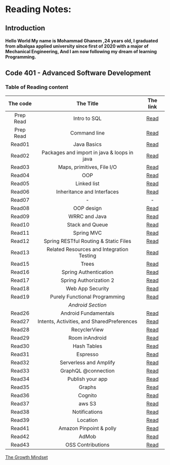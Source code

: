 # Reading Notes:

## Introduction
#### Hello World My name is Mohammad Ghanem ,24 years old, I graduated from albalqaa applied university since first of 2020 with a major of Mechanical Engineering, And I am now following my dream of learning Programming.



## Code 401 - Advanced Software Development
### Table of Reading content

|   The code         |           The Title           |        The link        |
| :-----------------:  | :-----------------------------: |:----------------------:|
|   Prep Read        |          Intro to SQL         | [Read](All%20Reading%20md%20File/CommandLine.md) |
|   Prep Read        |         Command line          |  [Read](All%20Reading%20md%20File/DataBase.md)   |
|   Read01           |             Java Basics       |   [Read](All%20Reading%20md%20File/Read01.md)    |
|   Read02           |Packages and import in java & loops in java|   [Read](All%20Reading%20md%20File/Read02.md)    |
|   Read03           |   Maps, primitives, File I/O  |   [Read](All%20Reading%20md%20File/Read03.md)    |
|   Read04           |               OOP             |   [Read](All%20Reading%20md%20File/Read04.md)    |
|   Read05           |         Linked list           |   [Read](All%20Reading%20md%20File/Read05.md)    |
|   Read06           | Inheritance and Interfaces    |   [Read](All%20Reading%20md%20File/Read06.md)    |
|   Read07           |                -              |           -            |
|   Read08           |            OOP design         |   [Read](All%20Reading%20md%20File/Read08.md)    |
|   Read09           |            WRRC and Java      |   [Read](All%20Reading%20md%20File/Read09.md)    |
|   Read10           |        Stack and Queue        |   [Read](All%20Reading%20md%20File/Read10.md)    |
|   Read11           |            Spring MVC         |   [Read](All%20Reading%20md%20File/Read11.md)    |
|   Read12           | Spring RESTful Routing & Static Files|   [Read](All%20Reading%20md%20File/Read12.md)    |
|   Read13           | Related Resources and Integration Testing |   [Read](All%20Reading%20md%20File/Read13.md)    |
|   Read15           |          Trees                 |   [Read](All%20Reading%20md%20File/Read15.md)    |
|   Read16           |       Spring Authentication    |   [Read](All%20Reading%20md%20File/Read16.md)    |
|   Read17           |       Spring Authorization 2    |   [Read](All%20Reading%20md%20File/Read17.md)    |
|   Read18           |     Web App Security           |   [Read](All%20Reading%20md%20File/Read18.md)    |
|   Read19           | Purely Functional Programming  |   [Read](All%20Reading%20md%20File/Read19.md)    |
|                    |       *Android Section*          |                        |
|   Read26           |   Android Fundamentals         |   [Read](All%20Reading%20md%20File/Read26.md)    |
|   Read27           | Intents, Activities, and SharedPreferences |   [Read](All%20Reading%20md%20File/Read27.md)    |
|   Read28           |    RecyclerView                |   [Read](All%20Reading%20md%20File/Read28.md)    |
|   Read29            |   Room inAndroid              |   [Read](All%20Reading%20md%20File/Read29.md)    |
|   Read30           |    Hash Tables                 |   [Read](All%20Reading%20md%20File/Read30.md)    |
|   Read31           |    Espresso                 |   [Read](All%20Reading%20md%20File/Read31.md)    |
|   Read32           |    Serverless and Amplify     |   [Read](All%20Reading%20md%20File/Read32.md)    |
|   Read33           |    GraphQL @connection     |   [Read](All%20Reading%20md%20File/Read33.md)    |
|   Read34           |   Publish your app      |   [Read](All%20Reading%20md%20File/Read34.md)    |
|   Read35           |   Graphs      |   [Read](All%20Reading%20md%20File/Read35.md)    |
|   Read36           |   Cognito      |   [Read](All%20Reading%20md%20File/Read36.md)    |
|   Read37           |   aws S3      |   [Read](All%20Reading%20md%20File/Read37.md)    |
|   Read38           |   Notifications      |   [Read](All%20Reading%20md%20File/Read38.md)    |
|   Read39           |   Location      |   [Read](All%20Reading%20md%20File/Read39.md)    |
|   Read41           |   Amazon Pinpoint & polly      |   [Read](All%20Reading%20md%20File/Read41.md)    |
|   Read42           |   AdMob       |   [Read](All%20Reading%20md%20File/Read42.md)    |
|   Read43           |   OSS Contributions       |   [Read](All%20Reading%20md%20File/Read43.md)    |


[The Growth Mindset](https://github.com/ghanemgit/reading-notes/tree/The-Growth-Mindset)



